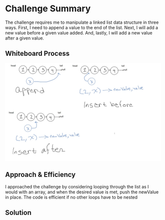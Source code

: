 # Challenge Summary

The challenge requires me to manipulate a linked list data structure in three ways. First, I need to append a value to the end of the list. Next, I will add a new value before a given value added. And, lastly, I will add a new value after a given value.

## Whiteboard Process

![insert-linked-list](/javascript/img/insert-linked-list.jpg)

## Approach & Efficiency

I approached the challenge by considering looping through the list as I would with an array, and when the desired value is met, push the newValue in place. The code is efficient if no other loops have to be nested

## Solution
